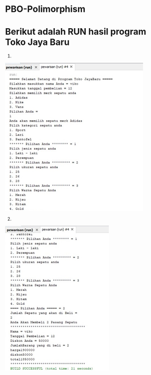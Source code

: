# PBO-Polimorphism

# Berikut adalah RUN hasil program Toko Jaya Baru

1.

![Alt text](https://github.com/captainhimer/PBO-Polimorphism/blob/master/1.jpeg)

2.

![Alt text](https://github.com/captainhimer/PBO-Polimorphism/blob/master/2.jpeg)
